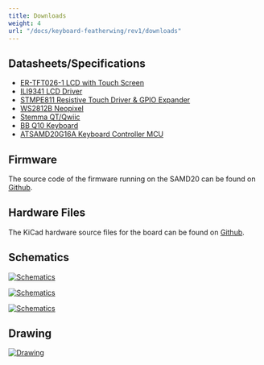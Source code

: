 ```yaml
---
title: Downloads
weight: 4
url: "/docs/keyboard-featherwing/rev1/downloads"
---
```


## Datasheets/Specifications
- [ER-TFT026-1 LCD with Touch Screen](http://www.buydisplay.com/download/manual/ER-TFT026-1_Datasheet.pdf)
- [ILI9341 LCD Driver](https://cdn-shop.adafruit.com/datasheets/ILI9341.pdf)
- [STMPE811 Resistive Touch Driver & GPIO Expander](https://media.digikey.com/pdf/Data%20Sheets/ST%20Microelectronics%20PDFS/STMPE811.pdf)
- [WS2812B Neopixel](https://cdn-shop.adafruit.com/datasheets/WS2812B.pdf)
- [Stemma QT/Qwiic](https://learn.adafruit.com/introducing-adafruit-stemma-qt?view=all#what-is-stemma-qt)
- [BB Q10 Keyboard](https://github.com/arturo182/BBQ10KBD)
- [ATSAMD20G16A Keyboard Controller MCU](http://ww1.microchip.com/downloads/en/DeviceDoc/SAM_D20_%20Family_Datasheet_DS60001504C.pdf)

## Firmware
The source code of the firmware running on the SAMD20 can be found on [Github](https://github.com/solderparty/bbq10kbd_i2c_sw).

## Hardware Files
The KiCad hardware source files for the board can be found on [Github](https://github.com/solderparty/keyboard_featherwing_hw/releases/tag/rev1).

## Schematics

<div class="text-center">

[![Schematics](/docs/keyboard-featherwing/rev1/schematics_keyboard_featherwing.png)](/docs/keyboard-featherwing/rev1/schematics_keyboard_featherwing.png)

[![Schematics](/docs/keyboard-featherwing/rev1/schematics_keyboard_featherwing_keyboard.png)](/docs/keyboard-featherwing/rev1/schematics_keyboard_featherwing_keyboard.png)

[![Schematics](/docs/keyboard-featherwing/rev1/schematics_keyboard_featherwing_lcd.png)](/docs/keyboard-featherwing/rev1/schematics_keyboard_featherwing_lcd.png)

</div>

## Drawing

<div class="text-center">

[![Drawing](/docs/keyboard-featherwing/rev1/drawing_keyboard_featherwing.png)](/docs/keyboard-featherwing/rev1/drawing_keyboard_featherwing.png)

</div>
